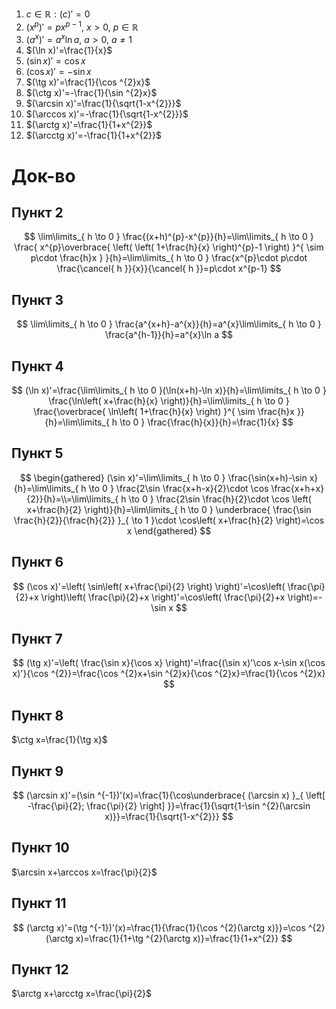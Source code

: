 1. $c\in \mathbb{R}: (c)'=0$
2. $(x^{p})'=px^{p-1},\ x>0,\ p \in\mathbb{R}$
3. $(a^{x})'=a^{x}\ln a,\ a>0,\ a\ne 1$
4. $(\ln x)'=\frac{1}{x}$
5. $(\sin x)'=\cos x$
6. $(\cos x)'=-\sin x$
7. $(\tg x)'=\frac{1}{\cos ^{2}x}$
8. $(\ctg x)'=-\frac{1}{\sin ^{2}x}$
9. $(\arcsin x)'=\frac{1}{\sqrt{1-x^{2}}}$
10. $(\arccos x)'=-\frac{1}{\sqrt{1-x^{2}}}$
11. $(\arctg x)'=\frac{1}{1+x^{2}}$
12. $(\arcctg x)'=-\frac{1}{1+x^{2}}$
# Док-во
## Пункт 2

$$
\lim\limits_{ h \to 0 } \frac{(x+h)^{p}-x^{p}}{h}=\lim\limits_{ h \to 0 } \frac{ x^{p}\overbrace{ \left( \left( 1+\frac{h}{x} \right)^{p}-1 \right) }^{ \sim p\cdot \frac{h}x } }{h}=\lim\limits_{ h \to 0 } \frac{x^{p}\cdot p\cdot \frac{\cancel{ h }}{x}}{\cancel{ h }}=p\cdot x^{p-1}
$$
## Пункт 3

$$
\lim\limits_{ h \to 0 }  \frac{a^{x+h}-a^{x}}{h}=a^{x}\lim\limits_{ h \to 0 } \frac{a^{h-1}}{h}=a^{x}\ln a
$$
## Пункт 4

$$
(\ln x)'=\frac{\lim\limits_{ h \to 0 }(\ln(x+h)-\ln x)}{h}=\lim\limits_{ h \to 0 } \frac{\ln\left( x+\frac{h}{x} \right)}{h}=\lim\limits_{ h \to 0 } \frac{\overbrace{ \ln\left( 1+\frac{h}{x} \right) }^{ \sim \frac{h}x }}{h}=\lim\limits_{ h \to 0 } \frac{\frac{h}{x}}{h}=\frac{1}{x}
$$

## Пункт 5

$$
\begin{gathered}
(\sin x)'=\lim\limits_{ h \to 0 } \frac{\sin(x+h)-\sin x}{h}=\lim\limits_{ h \to 0 } \frac{2\sin \frac{x+h-x}{2}\cdot \cos \frac{x+h+x}{2}}{h}=\\=\lim\limits_{ h \to 0 } \frac{2\sin \frac{h}{2}\cdot \cos \left( x+\frac{h}{2} \right)}{h}=\lim\limits_{ h \to 0 } \underbrace{ \frac{\sin \frac{h}{2}}{\frac{h}{2}} }_{ \to 1 }\cdot \cos\left( x+\frac{h}{2} \right)=\cos x
\end{gathered}
$$
## Пункт 6

$$
(\cos x)'=\left( \sin\left( x+\frac{\pi}{2} \right) \right)'=\cos\left( \frac{\pi}{2}+x \right)\left( \frac{\pi}{2}+x \right)'=\cos\left( \frac{\pi}{2}+x \right)=-\sin x
$$

## Пункт 7

$$
(\tg x)'=\left( \frac{\sin x}{\cos x} \right)'=\frac{(\sin x)'\cos x-\sin x(\cos x)'}{\cos ^{2}}=\frac{\cos ^{2}x+\sin ^{2}x}{\cos ^{2}x}=\frac{1}{\cos ^{2}x}
$$
## Пункт 8

$\ctg x=\frac{1}{\tg x}$

## Пункт 9

$$
(\arcsin x)'=(\sin ^{-1})'(x)=\frac{1}{\cos\underbrace{ (\arcsin x) }_{ \left[ -\frac{\pi}{2}; \frac{\pi}{2} \right] }}=\frac{1}{\sqrt{1-\sin ^{2}(\arcsin x)}}=\frac{1}{\sqrt{1-x^{2}}}
$$
## Пункт 10

$\arcsin x+\arccos x=\frac{\pi}{2}$
## Пункт 11
$$
(\arctg x)'=(\tg ^{-1})'(x)=\frac{1}{\frac{1}{\cos ^{2}(\arctg x)}}=\cos ^{2}(\arctg x)=\frac{1}{1+\tg ^{2}(\arctg x)}=\frac{1}{1+x^{2}}
$$
## Пункт 12

$\arctg x+\arcctg x=\frac{\pi}{2}$
